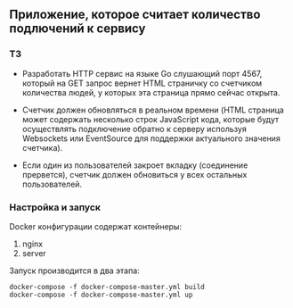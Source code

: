 ## Приложение, которое считает количество подлючений к сервису

### ТЗ
* Разработать HTTP сервис на языке Go слушающий порт 4567, который на GET запрос вернет HTML страничку со счетчиком количества людей, у которых эта страница прямо сейчас открыта.
  
* Счетчик должен обновляться в реальном времени (HTML страница может содержать несколько строк JavaScript кода, которые будут осуществлять подключение обратно к серверу используя Websockets или EventSource для поддержки актуального значения счетчика).

* Если один из пользователей закроет вкладку (соединение прервется), счетчик должен обновиться у всех остальных пользователей.

### Настройка и запуск
Docker конфигурации содержат контейнеры:
1. nginx
2. server

Запуск производится в два этапа:
```
docker-compose -f docker-compose-master.yml build
docker-compose -f docker-compose-master.yml up
```
